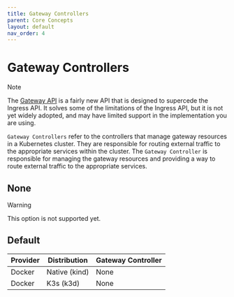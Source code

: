 ```yaml
---
title: Gateway Controllers
parent: Core Concepts
layout: default
nav_order: 4
---
```


# Gateway Controllers

> [!NOTE]
> The [Gateway API](https://gateway-api.sigs.k8s.io) is a fairly new API that is designed to supercede the Ingress API. It solves some of the limitations of the Ingress API, but it is not yet widely adopted, and may have limited support in the implementation you are using.

`Gateway Controllers` refer to the controllers that manage gateway resources in a Kubernetes cluster. They are responsible for routing external traffic to the appropriate services within the cluster. The `Gateway Controller` is responsible for managing the gateway resources and providing a way to route external traffic to the appropriate services.

## None

> [!WARNING]
> This option is not supported yet.

## Default

| Provider | Distribution  | Gateway Controller |
| -------- | ------------- | ------------------ |
| Docker   | Native (kind) | None               |
| Docker   | K3s (k3d)     | None               |
